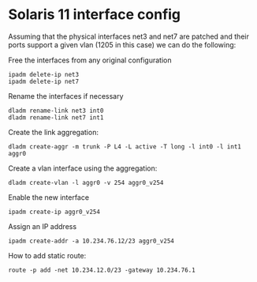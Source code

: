 # Solaris 11 interface config

Assuming that the physical interfaces net3 and net7 are patched and their ports support a given vlan (1205 in this case) we can do the following:

Free the interfaces from any original configuration
```
ipadm delete-ip net3
ipadm delete-ip net7
```

Rename the interfaces if necessary
```
dladm rename-link net3 int0
dladm rename-link net7 int1
```
Create the link aggregation:    
```
dladm create-aggr -m trunk -P L4 -L active -T long -l int0 -l int1 aggr0
```

Create a vlan interface using the aggregation:
```
dladm create-vlan -l aggr0 -v 254 aggr0_v254
````

Enable the new interface
```
ipadm create-ip aggr0_v254
```

Assign an IP address
```
ipadm create-addr -a 10.234.76.12/23 aggr0_v254
```

How to add static route:
```
route -p add -net 10.234.12.0/23 -gateway 10.234.76.1
```

